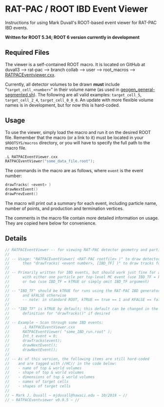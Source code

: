 RAT-PAC / ROOT IBD Event Viewer
=======================================

Instructions for using Mark Duvall's ROOT-based event viewer for RAT-PAC IBD events.

**Written for ROOT 5.34; ROOT 6 version currently in development**

Required Files
------------------

The viewer is a self-contained ROOT macro. It is located on GitHub at duvall3 --> rat-pac --> branch collab --> user --> root_macros --> [RATPACEventviewer.cxx](github.com/duvall3/rat-pac/blob/collab/user/root_macros/RATPACEventViewer.cxx).

Currently, all detector volumes to be drawn **must** include "`target_cell_<number>`" in their volume name (as used in [geogen_general-segmented.sh](github.com/duvall3/rat-pac/blob/collab/user/shell_scripts/geogen_general-segmented.sh)).
The following are all valid examples: `target_cell_5`, `target_cell_2_4`, `target_cell_0_0_0`. An update with more flexible volume names is in development, but for now this is hard-coded.

Usage
--------------

To use the viewer, simply load the macro and run it on the desired ROOT file. Remember that the macro (or a link to it) must be located in your `$ROOTSYS/macros` directory, or you will have to specify the full path to the macro file.

```cpp
.L RATPACEventViewer.cxx
RATPACEventViewer("some_data_file.root");
```
The commands in the macro are as follows, where `event` is the event number:

```cpp
drawTracks( <event> )
drawNextEvent()
drawPrevEvent()
```

The macro will print out a summary for each event, including particle name, number of points, and production and termination vertices.

The comments in the macro file contain more detailed information on usage. They are copied here below for convenience.

Details
--------------------

```cpp
// RATPACEventViewer -- for viewing RAT-PAC detector geometry and particle tracks in ROOT
//
// -- Usage: "RATPACEventViewer( <RAT-PAC rootfile> )" to draw detector;
//      then "drawTracks( <event number>, [IBD_TF] )" to draw tracks for a given event
//
// -- Primarily written for IBD events, but should work just fine for anything
//      with either one particle per top-level MC event (use IBD_TF = kFALSE)
//      or two (use IBD_TF = kTRUE or simply omit IBD_TF argument)
//
// -- "IBD_TF" should be kTRUE for runs using the RAT-PAC IBD generator builtin
//      and kFALSE otherwise
//      -- note: in standard ROOT, kTRUE == true == 1 and KFALSE == false == 0
//
// -- "IBD_TF" is kTRUE by default; this default can be changed in the function
//      definition for "drawTracks()" if desired
//
// -- Example ~ Scan through some IBD events:
//      .L RATPACEventViewer.cxx
//      RATPACEventViewer( "some_IBD_run.root" );
//      Int_t event = 0;
//      drawTracks(event);
//      drawNextEvent();
//      drawNextEvent();
//
// -- As of this version, the following items are still hard-coded
//    and are tagged with //HC// in the code below:
//    - name of top & world volumes
//    - shape of top & world volumes
//    - dimensions of top & world volumes
//    - names of target cells
//    - shapes of target cells
//
// ~ Mark J. Duvall ~ mjduvall@hawaii.edu ~ 10/2019 ~ //
// ~ RATPACEventviewer v0.9.5 ~ //
```

